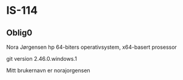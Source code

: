 # IS-114
## Oblig0
Nora Jørgensen hp 64-biters operativsystem, x64-basert prosessor

git version 2.46.0.windows.1

Mitt brukernavn er norajorgensen
